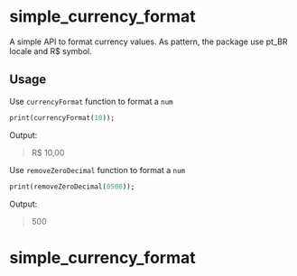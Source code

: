 # simple_currency_format

A simple API to format currency values.
As pattern, the package use pt_BR locale and R$ symbol.


## Usage

Use `currencyFormat` function to format a `num`

```dart
print(currencyFormat(10));
```

Output:

> R$ 10,00


Use `removeZeroDecimal` function to format a `num`

```dart
print(removeZeroDecimal(0500));
```

Output:

> 500
# simple_currency_format
